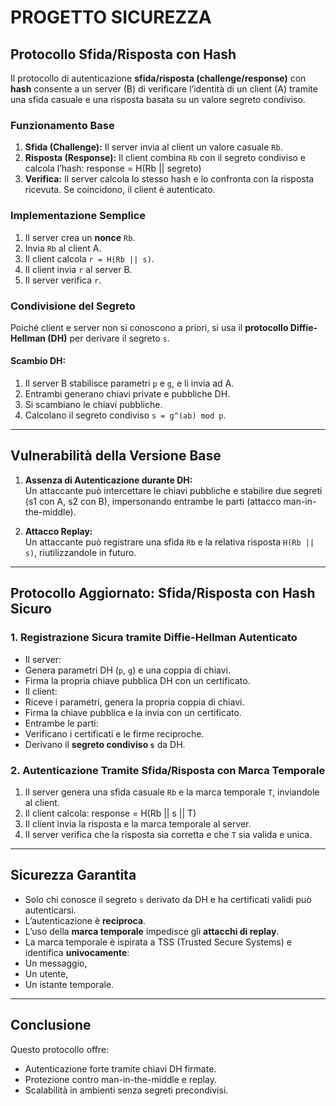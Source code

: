 # PROGETTO SICUREZZA

## Protocollo Sfida/Risposta con Hash

Il protocollo di autenticazione **sfida/risposta (challenge/response)** con **hash** consente a un server (B) di verificare l’identità di un client (A) tramite una sfida casuale e una risposta basata su un valore segreto condiviso.

### Funzionamento Base

1. **Sfida (Challenge):** Il server invia al client un valore casuale `Rb`.
2. **Risposta (Response):** Il client combina `Rb` con il segreto condiviso e calcola l’hash: response = H(Rb || segreto)
3. **Verifica:** Il server calcola lo stesso hash e lo confronta con la risposta ricevuta. Se coincidono, il client è autenticato.

### Implementazione Semplice

1. Il server crea un **nonce** `Rb`.
2. Invia `Rb` al client A.
3. Il client calcola `r = H(Rb || s)`.
4. Il client invia `r` al server B.
5. Il server verifica `r`.

### Condivisione del Segreto

Poiché client e server non si conoscono a priori, si usa il **protocollo Diffie-Hellman (DH)** per derivare il segreto `s`.

#### Scambio DH:

1. Il server B stabilisce parametri `p` e `g`, e li invia ad A.
2. Entrambi generano chiavi private e pubbliche DH.
3. Si scambiano le chiavi pubbliche.
4. Calcolano il segreto condiviso `s = g^(ab) mod p`.

---

## Vulnerabilità della Versione Base

1. **Assenza di Autenticazione durante DH:**  
Un attaccante può intercettare le chiavi pubbliche e stabilire due segreti (s1 con A, s2 con B), impersonando entrambe le parti (attacco man-in-the-middle).

2. **Attacco Replay:**  
Un attaccante può registrare una sfida `Rb` e la relativa risposta `H(Rb || s)`, riutilizzandole in futuro.

---

## Protocollo Aggiornato: Sfida/Risposta con Hash Sicuro

### 1. Registrazione Sicura tramite Diffie-Hellman Autenticato

- Il server:
- Genera parametri DH (`p`, `g`) e una coppia di chiavi.
- Firma la propria chiave pubblica DH con un certificato.
- Il client:
- Riceve i parametri, genera la propria coppia di chiavi.
- Firma la chiave pubblica e la invia con un certificato.
- Entrambe le parti:
- Verificano i certificati e le firme reciproche.
- Derivano il **segreto condiviso `s`** da DH.

### 2. Autenticazione Tramite Sfida/Risposta con Marca Temporale

1. Il server genera una sfida casuale `Rb` e la marca temporale `T`, inviandole al client.
2. Il client calcola: response = H(Rb || s || T)
3. Il client invia la risposta e la marca temporale al server.
4. Il server verifica che la risposta sia corretta e che `T` sia valida e unica.

---

## Sicurezza Garantita

- Solo chi conosce il segreto `s` derivato da DH e ha certificati validi può autenticarsi.
- L’autenticazione è **reciproca**.
- L’uso della **marca temporale** impedisce gli **attacchi di replay**.
- La marca temporale è ispirata a TSS (Trusted Secure Systems) e identifica **univocamente**:
- Un messaggio,
- Un utente,
- Un istante temporale.

---

## Conclusione

Questo protocollo offre:
- Autenticazione forte tramite chiavi DH firmate.
- Protezione contro man-in-the-middle e replay.
- Scalabilità in ambienti senza segreti precondivisi.

